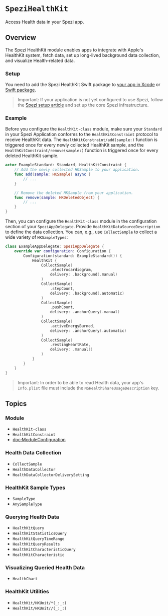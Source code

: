 # ``SpeziHealthKit``

<!--
#
# This source file is part of the Stanford Spezi open source project
#
# SPDX-FileCopyrightText: 2024 Stanford University and the project authors (see CONTRIBUTORS.md)
#
# SPDX-License-Identifier: MIT
#       
-->

Access Health data in your Spezi app.

## Overview

The Spezi HealthKit module enables apps to integrate with Apple's HealthKit system, fetch data, set up long-lived background data collection, and visualize Health-related data.

### Setup

You need to add the Spezi HealthKit Swift package to
 [your app in Xcode](https://developer.apple.com/documentation/xcode/adding-package-dependencies-to-your-app) or
 [Swift package](https://developer.apple.com/documentation/xcode/creating-a-standalone-swift-package-with-xcode#Add-a-dependency-on-another-Swift-package).

> Important: If your application is not yet configured to use Spezi, follow the
 [Spezi setup article](https://swiftpackageindex.com/stanfordspezi/spezi/documentation/spezi/initial-setup) and set up the core Spezi infrastructure. 

### Example

Before you configure the ``HealthKit-class`` module, make sure your `Standard` in your Spezi Application conforms to the ``HealthKitConstraint`` protocol to receive HealthKit data. The ``HealthKitConstraint/add(sample:)`` function is triggered once for every newly collected HealthKit sample, and the ``HealthKitConstraint/remove(sample:)`` function is triggered once for every deleted HealthKit sample.
```swift
actor ExampleStandard: Standard, HealthKitConstraint {
    // Add the newly collected HKSample to your application.
    func add(sample: HKSample) async {
        // ...
    }

    // Remove the deleted HKSample from your application.
    func remove(sample: HKDeletedObject) {
        // ...
    }
}
```


Then, you can configure the ``HealthKit-class`` module in the configuration section of your `SpeziAppDelegate`.
Provide ``HealthKitDataSourceDescription`` to define the data collection.
You can, e.g., use ``CollectSample`` to collect a wide variety of `HKSampleTypes`:
```swift
class ExampleAppDelegate: SpeziAppDelegate {
    override var configuration: Configuration {
        Configuration(standard: ExampleStandard()) {
            HealthKit {
                CollectSample(
                    .electrocardiogram,
                    delivery: .background(.manual)
                )
                CollectSample(
                    .stepCount,
                    delivery: .background(.automatic)
                )
                CollectSample(
                    .pushCount,
                    delivery: .anchorQuery(.manual)
                )
                CollectSample(
                    .activeEnergyBurned,
                    delivery: .anchorQuery(.automatic)
                )
                CollectSample(
                    .restingHeartRate,
                    delivery: .manual()
                )
            }
        }
    }
}
```

> Important: In order to be able to read Health data, your app's `Info.plist` file must include the `NSHealthShareUsageDescription` key.

## Topics

### Module
- ``HealthKit-class``
- ``HealthKitConstraint``
- <doc:ModuleConfiguration>

### Health Data Collection
- ``CollectSample``
- ``HealthDataCollector``
- ``HealthDataCollectorDeliverySetting``

### HealthKit Sample Types
- ``SampleType``
- ``AnySampleType``


### Querying Health Data
- ``HealthKitQuery``
- ``HealthKitStatisticsQuery``
- ``HealthKitQueryTimeRange``
- ``HealthKitQueryResults``
- ``HealthKitCharacteristicQuery``
- ``HealthKitCharacteristic``

### Visualizing Queried Health Data
- ``HealthChart``

### HealthKit Utilities
- ``HealthKit/HKUnit/*(_:_:)``
- ``HealthKit/HKUnit//(_:_:)``

